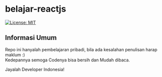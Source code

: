 # belajar-reactjs

[![License: MIT](https://img.shields.io/badge/License-MIT-yellow.svg)](https://opensource.org/licenses/MIT)
<br>

## Informasi Umum
Repo ini hanyalah pembelajaran pribadi, bila ada kesalahan penulisan harap maklum :)<br>
Kedepannya semoga Codenya bisa bersih dan Mudah dibaca.<br>

Jayalah Developer Indonesia!
